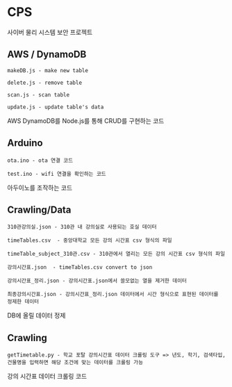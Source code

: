 # CPS
사이버 물리 시스템 보안 프로젝트

## AWS / DynamoDB
    makeDB.js - make new table

    delete.js - remove table

    scan.js - scan table

    update.js - update table's data
    
AWS DynamoDB를 Node.js를 통해 CRUD를 구현하는 코드

## Arduino
    ota.ino - ota 연결 코드

    test.ino - wifi 연결을 확인하는 코드
    
아두이노를 조작하는 코드

## Crawling/Data

    310관강의실.json - 310관 내 강의실로 사용되는 호실 데이터
  
    timeTables.csv	- 중앙대학교 모든 강의 시간표 csv 형식의 파일
  
    timeTable_subject_310관.csv - 310관에서 열리는 모든 강의 시간표 csv 형식의 파일
  
    강의시간표.json	- timeTables.csv convert to json
  
    강의시간표_정리.json - 강의시간표.json에서 쓸모없는 열을 제거한 데이터
  
    최종강의시간표.json - 강의시간표_정리.json 데이터에서 시간 형식으로 표현된 데이터를 정제한 데이터
    
DB에 올릴 데이터 정제
  
## Crawling
    getTimetable.py - 학교 포탈 강의시간표 데이터 크롤링 도구 => 년도, 학기, 검색타입, 건물명을 입력하면 해당 조건에 맞는 데이터를 크롤링 가능

강의 시간표 데이터 크롤링 코드
